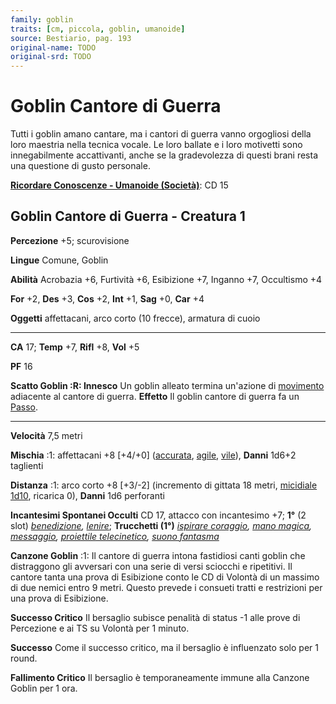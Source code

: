 ```yaml
---
family: goblin
traits: [cm, piccola, goblin, umanoide]
source: Bestiario, pag. 193
original-name: TODO
original-srd: TODO
---
```


# Goblin Cantore di Guerra

Tutti i goblin amano cantare, ma i cantori di guerra vanno orgogliosi della loro
maestria nella tecnica vocale. Le loro ballate e i loro motivetti sono
innegabilmente accattivanti, anche se la gradevolezza di questi brani resta una
questione di gusto personale.

**[Ricordare Conoscenze - Umanoide (Società)](/azioni/abilita/ricordare-conoscenze)**:
CD 15

## Goblin Cantore di Guerra - Creatura 1

**Percezione** +5; scurovisione

**Lingue** Comune, Goblin

**Abilità** Acrobazia +6, Furtività +6, Esibizione +7, Inganno +7, Occultismo +4

**For** +2, **Des** +3, **Cos** +2, **Int** +1, **Sag** +0, **Car** +4

**Oggetti** affettacani, arco corto (10 frecce), armatura di cuoio

---

**CA** 17; **Temp** +7, **Rifl** +8, **Vol** +5

**PF** 16

**Scatto Goblin :R: Innesco** Un goblin alleato termina un'azione di
[movimento](/tratti/movimento) adiacente al cantore di guerra. **Effetto** Il
goblin cantore di guerra fa un [Passo](/azioni/passo).

---

**Velocità** 7,5 metri

**Mischia** :1: affettacani +8 \[+4/+0] ([accurata](/tratti/accurata),
[agile](/tratti/agile), [vile](/tratti/vile)), **Danni** 1d6+2 taglienti

**Distanza** :1: arco corto +8 \[+3/-2] (incremento di gittata 18 metri,
[micidiale 1d10](/tratti/micidiale), ricarica 0), **Danni** 1d6 perforanti

**Incantesimi Spontanei Occulti** CD 17, attacco con incantesimo +7; **1°** (2
slot) _[benedizione](/incantesimi/benedizione), [lenire](/incantesimi/lenire)_;
**Trucchetti (1°)** _[ispirare coraggio](/incantesimi/incantesimi-focalizzati),
[mano magica](/incantesimi/mano-magica), [messaggio](/incantesimi/messaggio),
[proiettile telecinetico](/incantesimi/proiettile-telecinetico),
[suono fantasma](/incantesimi/suono-fantasma)_

**Canzone Goblin** :1: Il cantore di guerra intona fastidiosi canti goblin che
distraggono gli avversari con una serie di versi sciocchi e ripetitivi. Il
cantore tanta una prova di Esibizione conto le CD di Volontà di un massimo di
due nemici entro 9 metri. Questo prevede i consueti tratti e restrizioni per una
prova di Esibizione.

**Successo Critico** Il bersaglio subisce penalità di status -1 alle prove di
Percezione e ai TS su Volontà per 1 minuto.

**Successo** Come il successo critico, ma il bersaglio è influenzato solo per 1
round.

**Fallimento Critico** Il bersaglio è temporaneamente immune alla Canzone Goblin
per 1 ora.
